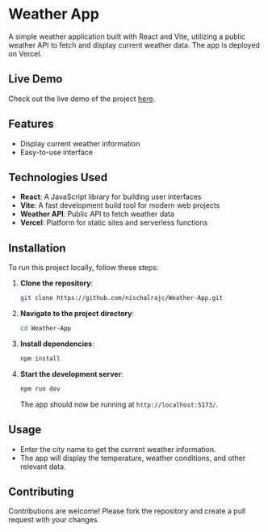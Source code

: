# Weather App

A simple weather application built with React and Vite, utilizing a public weather API to fetch and display current weather data. The app is deployed on Vercel.

## Live Demo

Check out the live demo of the project [here](https://weather-app-alpha-ten-80.vercel.app/).

## Features

- Display current weather information
- Easy-to-use interface

## Technologies Used

- **React**: A JavaScript library for building user interfaces
- **Vite**: A fast development build tool for modern web projects
- **Weather API**: Public API to fetch weather data
- **Vercel**: Platform for static sites and serverless functions

## Installation

To run this project locally, follow these steps:

1. **Clone the repository**:
    ```bash
    git clone https://github.com/nischalrajc/Weather-App.git
    ```
2. **Navigate to the project directory**:
    ```bash
    cd Weather-App
    ```
3. **Install dependencies**:
    ```bash
    npm install
    ```
4. **Start the development server**:
    ```bash
    npm run dev
    ```
    The app should now be running at `http://localhost:5173/`.

## Usage

- Enter the city name to get the current weather information.
- The app will display the temperature, weather conditions, and other relevant data.

## Contributing

Contributions are welcome! Please fork the repository and create a pull request with your changes.


